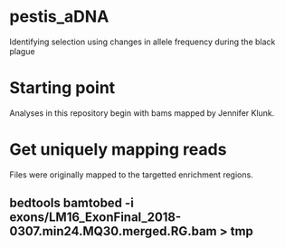 # pestis_aDNA
Identifying selection using changes in allele frequency during the black plague


# Starting point
Analyses in this repository begin with bams mapped by Jennifer Klunk. 


# Get uniquely mapping reads
Files were originally mapped to the targetted enrichment regions. 

## bedtools bamtobed -i exons/LM16_ExonFinal_2018-0307.min24.MQ30.merged.RG.bam  > tmp


# 
